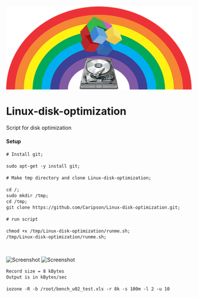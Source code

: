 ![Screenshot](img/Linux-disk-optimization.png )

# Linux-disk-optimization
Script for disk optimization

#### Setup

```
# Install git;

sudo apt-get -y install git;

# Make tmp directory and clone Linux-disk-optimization;

cd /;
sudo mkdir /tmp;
cd /tmp;
git clone https://github.com/Caripson/Linux-disk-optimization.git;

# run script

chmod +x /tmp/Linux-disk-optimization/runme.sh;
/tmp/Linux-disk-optimization/runme.sh;



```

![Screenshot](img/Linux-disk-optimization-after-before-1 )
![Screenshot](img/Linux-disk-optimization-after-before-2 )


```
Record size = 8 kBytes
Output is in kBytes/sec

iozone -R -b /root/bench_u02_test.xls -r 8k -s 100m -l 2 -u 10

```
